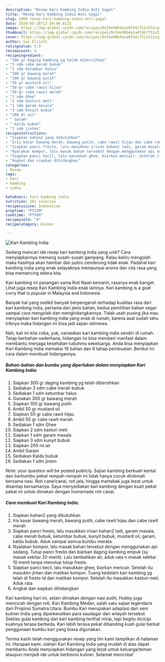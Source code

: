 ```yaml
---
description: "Resep Kari Kambing India Anti Gagal"
title: "Resep Kari Kambing India Anti Gagal"
slug: 1900-resep-kari-kambing-india-anti-gagal
date: 2020-05-16T12:59:06.812Z
image: https://img-global.cpcdn.com/recipes/0c54e98b4a1a0fdd/751x532cq70/kari-kambing-india-foto-resep-utama.jpg
thumbnail: https://img-global.cpcdn.com/recipes/0c54e98b4a1a0fdd/751x532cq70/kari-kambing-india-foto-resep-utama.jpg
cover: https://img-global.cpcdn.com/recipes/0c54e98b4a1a0fdd/751x532cq70/kari-kambing-india-foto-resep-utama.jpg
author: Sue Elliott
ratingvalue: 3.9
reviewcount: 5
recipeingredient:
- "300 gr daging kambing yg telah dibersihkan"
- "3 sdm cabe merah bubuk"
- "1 sdm ketumbar halus"
- "300 gr bawang merah"
- "100 gr bawang putih"
- "50 gr mustard oil"
- "50 gr cabe rawit hijau"
- "50 gr cabe rawit merah"
- "1 sdm Ghee"
- "2 sdm kasturi meti"
- "1 sdm garam masala"
- "3 sdm kunyit bubuk"
- "200 ml air"
- " Garam"
- " Kaldu bubuk"
- "1 sdm jinten"
recipeinstructions:
- "Siapkan bahan2 yang dibutuhkan"
- "Iris kasar bawang merah, bawang putih, cabe rawit hijau dan cabe rawit merah"
- "Siapkan panci fresto, lalu masukkan irisan bahan2 tadi, garam masala, cabe merah bubuk, ketumbar bubuk, kunyit bubuk, mustard oil, garam, kaldu bubuk. Aduk sampai semua bumbu merata."
- "Nyalakan kompor, lalu masak bahan tersebut dengan menggunakan api sedang. Tutup panci fresto dan biarkan daging kambing empuk (sy masak sekitar 20 menit). Lalu tambahkan air, aduk rata n masak sekitar 10 menit tanpa menutup tutup fresto."
- "Siapkan panci kecil, lalu masukkan ghee, biarkan mencair. Setelah itu masukkn jintan dan matikan kompor. Tuang kedalam kari kambing yg telah di fresto td dan matikan kompor. Setelah itu masukkan kasturi meti. Aduk rata"
- "Angkat dan siapkan dihidangkan"
categories:
- Resep
tags:
- kari
- kambing
- india

katakunci: kari kambing india 
nutrition: 281 calories
recipecuisine: Indonesian
preptime: "PT23M"
cooktime: "PT56M"
recipeyield: "4"
recipecategory: Dinner

---
```



![Kari Kambing India](https://img-global.cpcdn.com/recipes/0c54e98b4a1a0fdd/751x532cq70/kari-kambing-india-foto-resep-utama.jpg)

Sedang mencari ide resep kari kambing india yang unik? Cara menyiapkannya memang susah-susah gampang. Kalau keliru mengolah maka hasilnya akan hambar dan justru cenderung tidak enak. Padahal kari kambing india yang enak selayaknya mempunyai aroma dan cita rasa yang bisa memancing selera kita.

Kari kambing ini pasangan sama Roti Naan kemarin, rasanya enak banget. Lihat juga resep Kari Kambing India enak lainnya. Kari kambing is a goat curry that is popular in Malaysia and Indonesia.

Banyak hal yang sedikit banyak berpengaruh terhadap kualitas rasa dari kari kambing india, pertama dari jenis bahan, kedua pemilihan bahan segar sampai cara mengolah dan menghidangkannya. Tidak usah pusing jika mau menyiapkan kari kambing india yang enak di rumah, karena asal sudah tahu triknya maka hidangan ini bisa jadi sajian istimewa.


Nah, kali ini kita coba, yuk, variasikan kari kambing india sendiri di rumah. Tetap berbahan sederhana, hidangan ini bisa memberi manfaat dalam membantu menjaga kesehatan tubuhmu sekeluarga. Anda bisa menyiapkan Kari Kambing India memakai 16 bahan dan 6 tahap pembuatan. Berikut ini cara dalam membuat hidangannya.

<!--inarticleads1-->

##### Bahan-bahan dan bumbu yang diperlukan dalam menyiapkan Kari Kambing India:

1. Siapkan 300 gr daging kambing yg telah dibersihkan
1. Sediakan 3 sdm cabe merah bubuk
1. Sediakan 1 sdm ketumbar halus
1. Gunakan 300 gr bawang merah
1. Siapkan 100 gr bawang putih
1. Ambil 50 gr mustard oil
1. Siapkan 50 gr cabe rawit hijau
1. Ambil 50 gr cabe rawit merah
1. Sediakan 1 sdm Ghee
1. Siapkan 2 sdm kasturi meti
1. Siapkan 1 sdm garam masala
1. Siapkan 3 sdm kunyit bubuk
1. Siapkan 200 ml air
1. Ambil  Garam
1. Sediakan  Kaldu bubuk
1. Sediakan 1 sdm jinten


Note: your question will be posted publicly. Sajian kambing berkuah kental dan berbumbu pekat rempah-rempah ini tidak hanya cocok dinikmati bersama nasi. Roti cane/canai, roti jala, hingga martabak juga lezat untuk disantap bersamanya. Saya menyediakan kari kambing dengan kuah pekat pekat ini untuk dimakan dengan homemade roti canai. 

<!--inarticleads2-->

##### Cara membuat Kari Kambing India:

1. Siapkan bahan2 yang dibutuhkan
1. Iris kasar bawang merah, bawang putih, cabe rawit hijau dan cabe rawit merah
1. Siapkan panci fresto, lalu masukkan irisan bahan2 tadi, garam masala, cabe merah bubuk, ketumbar bubuk, kunyit bubuk, mustard oil, garam, kaldu bubuk. Aduk sampai semua bumbu merata.
1. Nyalakan kompor, lalu masak bahan tersebut dengan menggunakan api sedang. Tutup panci fresto dan biarkan daging kambing empuk (sy masak sekitar 20 menit). Lalu tambahkan air, aduk rata n masak sekitar 10 menit tanpa menutup tutup fresto.
1. Siapkan panci kecil, lalu masukkan ghee, biarkan mencair. Setelah itu masukkn jintan dan matikan kompor. Tuang kedalam kari kambing yg telah di fresto td dan matikan kompor. Setelah itu masukkan kasturi meti. Aduk rata
1. Angkat dan siapkan dihidangkan


Kari kambing hari ini, selain dimakan dengan nasi putih, Hubby juga mencicah dengan roti. Kari Kambing Medan, salah satu sajian legendaris dari Propinsi Sumatra Utara. Bumbu Kari merupakan adaptasi dari seni kuliner India yang diperkenalkan para saudagar dari wilayah tersebut. Sekilas gulai kambing dan kari kambing terlihat mirip, tapi begitu dicicipi kuahnya terasa berbeda. Kari lebih terasa pekat dibanding kuah gulai berkat penggunaan bumbu kari yang biasa digunakan. 

Terima kasih telah menggunakan resep yang tim kami tampilkan di halaman ini. Harapan kami, olahan Kari Kambing India yang mudah di atas dapat membantu Anda menyiapkan hidangan yang lezat untuk keluarga/teman ataupun menjadi ide untuk berbisnis kuliner. Selamat mencoba!
